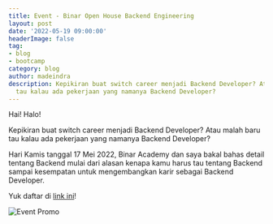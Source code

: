 ```yaml
---
title: Event - Binar Open House Backend Engineering
layout: post
date: '2022-05-19 09:00:00'
headerImage: false
tag:
- blog
- bootcamp
category: blog
author: madeindra
description: Kepikiran buat switch career menjadi Backend Developer? Atau malah baru
  tau kalau ada pekerjaan yang namanya Backend Developer?
---
```


Hai! Halo!

Kepikiran buat switch career menjadi Backend Developer? Atau malah baru tau kalau ada pekerjaan yang namanya Backend Developer?

Hari Kamis tanggal 17 Mei 2022, Binar Academy dan saya bakal bahas detail tentang Backend mulai dari alasan kenapa kamu harus tau tentang Backend sampai kesempatan untuk mengembangkan karir sebagai Backend Developer.

Yuk daftar di [link ini](https://us02web.zoom.us/meeting/register/tZcsfu-rrTIvH9ZpSlYdacJiB4ikCNCLxSBX)!

![Event Promo](https://madeindra.github.io/assets/images/event-binar-backend.jpeg)
